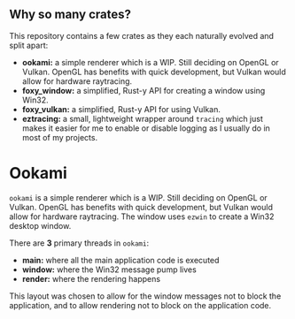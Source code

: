 ## Why so many crates?

This repository contains a few crates as they each naturally evolved and split apart:

* **ookami:** a simple renderer which is a WIP. Still deciding on OpenGL or Vulkan. OpenGL has benefits with quick development, but Vulkan would allow for hardware raytracing.
* **foxy_window:** a simplified, Rust-y API for creating a window using Win32.
* **foxy_vulkan:** a simplified, Rust-y API for using Vulkan.
* **eztracing:** a small, lightweight wrapper around `tracing` which just makes it easier for me to enable or disable logging as I usually do in most of my projects.

# Ookami

`ookami` is a simple renderer which is a WIP. Still deciding on OpenGL or Vulkan. OpenGL has benefits with quick development, but Vulkan would allow for hardware raytracing. The window uses `ezwin` to create a Win32 desktop window. 

There are **3** primary threads in `ookami`:

* **main:** where all the main application code is executed
* **window:** where the Win32 message pump lives
* **render:** where the rendering happens

This layout was chosen to allow for the window messages not to block the application, and to allow rendering not to block on the application code.
